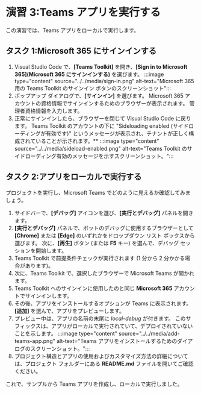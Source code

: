 # 演習 3:Teams アプリを実行する

この演習では、Teams アプリをローカルで実行します。

## タスク 1:Microsoft 365 にサインインする

1. Visual Studio Code で、**[Teams Toolkit]** を開き、**[Sign in to Microsoft 365]\(Microsoft 365 にサインインする\)** を選びます。
    :::image type="content" source="../../media/sign-in.png" alt-text="Microsoft 365 用の Teams Toolkit のサインイン ボタンのスクリーンショット":::
2. ポップアップ ダイアログで、**[サインイン]** を選びます。 Microsoft 365 アカウントの資格情報でサインインするためのブラウザーが表示されます。  管理者資格情報を入力します。
3. 正常にサインインしたら、ブラウザーを閉じて Visual Studio Code に戻ります。 Teams Toolkit のアカウントの下に "Sideloading enabled (サイドローディングが有効です)" というメッセージが表示され、テナントが正しく構成されていることが示されます。**
    :::image type="content" source="../../media/sideload-enabled.png" alt-text="Teams Toolkit のサイドローディング有効のメッセージを示すスクリーンショット。":::

## タスク 2:アプリをローカルで実行する

プロジェクトを実行し、Microsoft Teams でどのように見えるか確認してみましょう。

1. サイドバーで、**[デバッグ]** アイコンを選び、**[実行とデバッグ]** パネルを開きます。
2. **[実行とデバッグ]** パネルで、ボットのデバッグに使用するブラウザーとして **[Chrome]** または **[Edge]** のいずれかをドロップダウン リスト ボックスから選びます。  次に、**[再生]** ボタン (または **F5** キー) を選んで、デバッグ セッションを開始します。
3. Teams Toolkit で前提条件チェックが実行されます (1 分から 2 分かかる場合があります)。
4. 次に、Teams Toolkit で、選択したブラウザーで Microsoft Teams が開かれます。
5. Teams Toolkit へのサインインに使用したのと同じ **Microsoft 365** アカウントでサインインします。
6. その後、アプリをインストールするオプションが Teams に表示されます。 **[追加]** を選んで、アプリをプレビューします。
7. プレビュー中は、アプリの名前の末尾に *local-debug* が付きます。 このサフィックスは、アプリがローカルで実行されていて、デプロイされていないことを示します。
    :::image type="content" source="../../media/add-teams-app.png" alt-text="Teams アプリをインストールするためのダイアログのスクリーンショット。":::
8. プロジェクト構造とアプリの使用およびカスタマイズ方法の詳細については、プロジェクト フォルダーにある **README.md** ファイルを開いてご確認ください。

これで、サンプルから Teams アプリを作成し、ローカルで実行しました。
